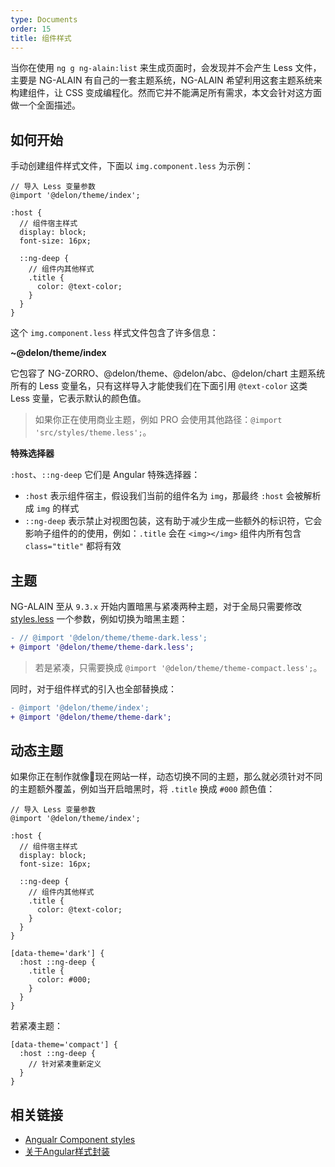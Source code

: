 ```yaml
---
type: Documents
order: 15
title: 组件样式
---
```


当你在使用 `ng g ng-alain:list` 来生成页面时，会发现并不会产生 Less 文件，主要是 NG-ALAIN 有自己的一套主题系统，NG-ALAIN 希望利用这套主题系统来构建组件，让 CSS 变成编程化。然而它并不能满足所有需求，本文会针对这方面做一个全面描述。

## 如何开始

手动创建组件样式文件，下面以 `img.component.less` 为示例：

```less
// 导入 Less 变量参数
@import '@delon/theme/index';

:host {
  // 组件宿主样式
  display: block;
  font-size: 16px;

  ::ng-deep {
    // 组件内其他样式
    .title {
      color: @text-color;
    }
  }
}
```

这个 `img.component.less` 样式文件包含了许多信息：

**~@delon/theme/index**

它包容了 NG-ZORRO、@delon/theme、@delon/abc、@delon/chart 主题系统所有的 Less 变量名，只有这样导入才能使我们在下面引用 `@text-color` 这类 Less 变量，它表示默认的颜色值。

> 如果你正在使用商业主题，例如 PRO 会使用其他路径：`@import 'src/styles/theme.less';`。

**特殊选择器**

`:host`、`::ng-deep` 它们是 Angular 特殊选择器：

- `:host` 表示组件宿主，假设我们当前的组件名为 `img`，那最终 `:host` 会被解析成 `img` 的样式
- `::ng-deep` 表示禁止对视图包装，这有助于减少生成一些额外的标识符，它会影响子组件的的使用，例如：`.title` 会在 `<img></img>` 组件内所有包含 `class="title"` 都将有效

## 主题

NG-ALAIN 至从 `9.3.x` 开始内置暗黑与紧凑两种主题，对于全局只需要修改 [styles.less](https://github.com/ng-alain/ng-alain/blob/master/src/styles.less) 一个参数，例如切换为暗黑主题：

```diff
- // @import '@delon/theme/theme-dark.less';
+ @import '@delon/theme/theme-dark.less';
```

> 若是紧凑，只需要换成 `@import '@delon/theme/theme-compact.less';`。

同时，对于组件样式的引入也全部替换成：

```diff
- @import '@delon/theme/index';
+ @import '@delon/theme/theme-dark';
```

## 动态主题

如果你正在制作就像现在网站一样，动态切换不同的主题，那么就必须针对不同的主题额外覆盖，例如当开启暗黑时，将 `.title` 换成 `#000` 颜色值：

```less
// 导入 Less 变量参数
@import '@delon/theme/index';

:host {
  // 组件宿主样式
  display: block;
  font-size: 16px;

  ::ng-deep {
    // 组件内其他样式
    .title {
      color: @text-color;
    }
  }
}

[data-theme='dark'] {
  :host ::ng-deep {
    .title {
      color: #000;
    }
  }
}
```

若紧凑主题：

```less
[data-theme='compact'] {
  :host ::ng-deep {
    // 针对紧凑重新定义
  }
}
```

## 相关链接

- [Angualr Component styles](https://angular.io/guide/component-styles)
- [关于Angular样式封装](https://zhuanlan.zhihu.com/p/31235358)
